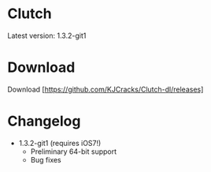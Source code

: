 Clutch
======

Latest version: 1.3.2-git1

Download
=======
Download [https://github.com/KJCracks/Clutch-dl/releases]

Changelog
=======
* 1.3.2-git1 (requires iOS7!)
  * Preliminary 64-bit support
  * Bug fixes

